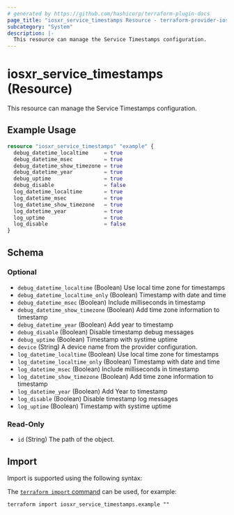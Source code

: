 ```yaml
---
# generated by https://github.com/hashicorp/terraform-plugin-docs
page_title: "iosxr_service_timestamps Resource - terraform-provider-iosxr"
subcategory: "System"
description: |-
  This resource can manage the Service Timestamps configuration.
---
```


# iosxr_service_timestamps (Resource)

This resource can manage the Service Timestamps configuration.

## Example Usage

```terraform
resource "iosxr_service_timestamps" "example" {
  debug_datetime_localtime     = true
  debug_datetime_msec          = true
  debug_datetime_show_timezone = true
  debug_datetime_year          = true
  debug_uptime                 = true
  debug_disable                = false
  log_datetime_localtime       = true
  log_datetime_msec            = true
  log_datetime_show_timezone   = true
  log_datetime_year            = true
  log_uptime                   = true
  log_disable                  = false
}
```

<!-- schema generated by tfplugindocs -->
## Schema

### Optional

- `debug_datetime_localtime` (Boolean) Use local time zone for timestamps
- `debug_datetime_localtime_only` (Boolean) Timestamp with date and time
- `debug_datetime_msec` (Boolean) Include milliseconds in timestamp
- `debug_datetime_show_timezone` (Boolean) Add time zone information to timestamp
- `debug_datetime_year` (Boolean) Add year to timestamp
- `debug_disable` (Boolean) Disable timestamp debug messages
- `debug_uptime` (Boolean) Timestamp with systime uptime
- `device` (String) A device name from the provider configuration.
- `log_datetime_localtime` (Boolean) Use local time zone for timestamps
- `log_datetime_localtime_only` (Boolean) Timestamp with date and time
- `log_datetime_msec` (Boolean) Include milliseconds in timestamp
- `log_datetime_show_timezone` (Boolean) Add time zone information to timestamp
- `log_datetime_year` (Boolean) Add Year to timestamp
- `log_disable` (Boolean) Disable timestamp log messages
- `log_uptime` (Boolean) Timestamp with systime uptime

### Read-Only

- `id` (String) The path of the object.

## Import

Import is supported using the following syntax:

The [`terraform import` command](https://developer.hashicorp.com/terraform/cli/commands/import) can be used, for example:

```shell
terraform import iosxr_service_timestamps.example ""
```
